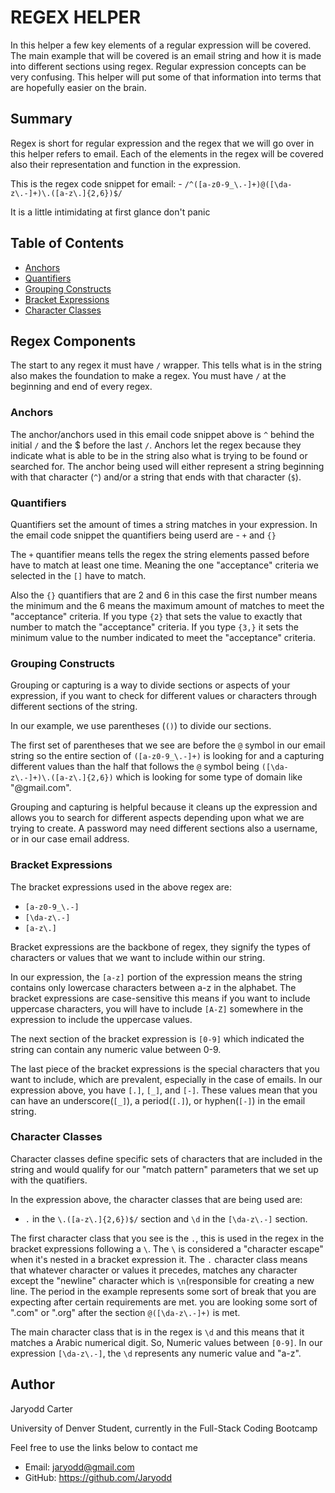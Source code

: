 # REGEX HELPER

In this helper a few key elements of a regular expression will be covered. The main example that will be covered is an email string and how it is made into different sections using regex. Regular expression concepts can be very confusing. This helper will put some of that information into terms that are hopefully easier on the brain.

## Summary

Regex is short for regular expression and the regex that we will go over in this helper refers to email. Each of the elements in the regex will be covered also their representation and function in the expression. 

This is the regex code snippet for email: - `/^([a-z0-9_\.-]+)@([\da-z\.-]+)\.([a-z\.]{2,6})$/`

It is a little intimidating at first glance don't panic

## Table of Contents

- [Anchors](#anchors)
- [Quantifiers](#quantifiers)
- [Grouping Constructs](#grouping-constructs)
- [Bracket Expressions](#bracket-expressions)
- [Character Classes](#character-classes)

## Regex Components

The start to any regex it must have `/` wrapper. This tells what is in the string also makes the foundation to make a regex. You must have `/` at the beginning and end of every regex.

### Anchors

The anchor/anchors used in this email code snippet above is `^` behind the initial `/` and the $ before the last `/`. Anchors let the regex because they indicate what is able to be in the string also what is trying to be found or searched for. The anchor being used will either represent a string beginning with that character (`^`) and/or a string that ends with that character (`$`). 

### Quantifiers

Quantifiers set the amount of times a string matches in your expression. In the email code snippet the quantifiers being userd are - `+` and `{}`

The `+` quantifier means tells the regex the string elements passed before have to match at least one time. Meaning the one "acceptance" criteria we selected in the `[]` have to match.

Also the `{}` quantifiers that are 2 and 6 in this case the first number means the minimum and the 6 means the maximum amount of matches to meet the "acceptance" criteria. If you type `{2}` that sets the value to exactly that number to match the "acceptance" criteria. If you type `{3,}` it sets the minimum value to the number indicated to meet the "acceptance" criteria.

### Grouping Constructs


Grouping or capturing is a way to divide  sections or aspects of your expression, if you want to check for different values or characters through different sections of the string.

In our example, we use parentheses (`()`) to divide our sections.

The first set of parentheses that we see are before the `@` symbol in our email string so the entire section of `([a-z0-9_\.-]+)` is looking for and a capturing different values than the half that follows the `@` symbol being `([\da-z\.-]+)\.([a-z\.]{2,6})` which is looking for some type of domain like "@gmail.com".

Grouping and capturing is helpful because it cleans up the expression and allows you to search for different aspects depending upon what we are trying to create. A password may need different sections also a username, or in our case email address.


### Bracket Expressions
The bracket expressions used in the above regex are:

- `[a-z0-9_\.-]`
- `[\da-z\.-]`
- `[a-z\.]`

Bracket expressions are the backbone of regex, they signify the types of characters or values that we want to include within our string.

In our expression, the `[a-z]` portion of the expression means the string contains only lowercase characters between a-z in the alphabet. The bracket expressions are case-sensitive this means if you want to include uppercase characters, you will have to include `[A-Z]` somewhere in the expression to include the uppercase values.

The next section of the bracket expression is `[0-9]` which indicated the string can contain any numeric value between 0-9.

The last piece of the bracket expressions is the special characters that you want to include, which are  prevalent, especially in the case of emails. In our expression above, you have `[.]`, `[_]`, and `[-]`. These values mean that you can have an underscore(`[_]`), a period(`[.]`), or hyphen(`[-]`) in the email string.

### Character Classes

Character classes define specific sets of characters that are included in the string and would qualify for our "match pattern" parameters that we set up with the quatifiers.

In the expression above, the character classes that are being used are:

- `.` in the `\.([a-z\.]{2,6})$/` section and `\d` in the `[\da-z\.-]` section.

The first character class that you see is the `.`, this is used in the regex in the bracket expressions following a `\`. The `\` is considered a "character escape" when it's nested in a bracket expression it. The `.` character class means that whatever character or values it precedes, matches any character except the "newline" character which is `\n`(responsible for creating a new line. The period in the example represents some sort of break that you are expecting after certain requirements are met. you are looking some sort of ".com" or ".org" after the section `@([\da-z\.-]+)` is met.

The main character class that is in the regex is `\d` and this means that it matches a Arabic numerical digit. So, Numeric values between `[0-9]`. In our expression `[\da-z\.-]`, the `\d` represents any numeric value and "a-z".


## Author

Jaryodd Carter

University of Denver Student, currently in the Full-Stack Coding Bootcamp

Feel free to use the links below to contact me 

- Email: jaryodd@gmail.com
- GitHub: https://github.com/Jaryodd
